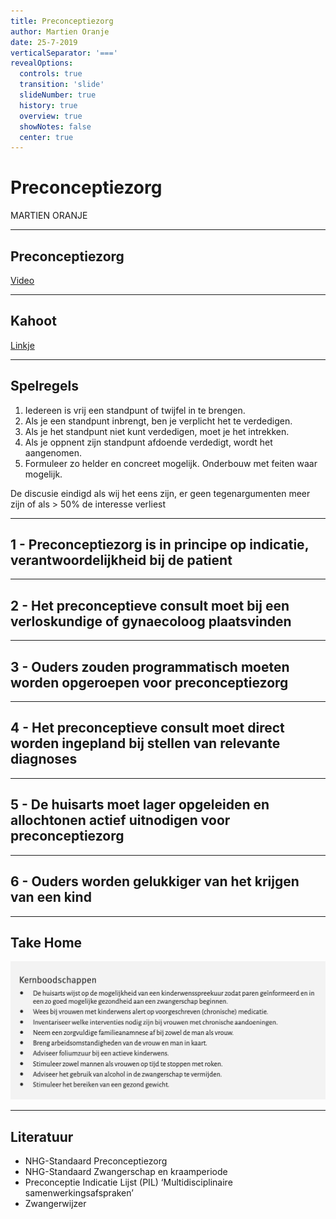 ```yaml
---
title: Preconceptiezorg
author: Martien Oranje
date: 25-7-2019
verticalSeparator: '==='
revealOptions:
  controls: true
  transition: 'slide'
  slideNumber: true
  history: true
  overview: true
  showNotes: false
  center: true
---
```


# Preconceptiezorg

MARTIEN ORANJE

---

## Preconceptiezorg

[Video](https://player.vimeo.com/video/241847525)

---

## Kahoot

[Linkje](https://play.kahoot.it/v2/?quizId=accc1313-5eed-4234-b7e7-fa450d12ffd4)

---

## Spelregels

1. Iedereen is vrij een standpunt of twijfel in te brengen.
2. Als je een standpunt inbrengt, ben je verplicht het te verdedigen.
3. Als je het standpunt niet kunt verdedigen, moet je het intrekken.
4. Als je oppnent zijn standpunt afdoende verdedigt, wordt het aangenomen.
5. Formuleer zo helder en concreet mogelijk. Onderbouw met feiten waar mogelijk.

<!-- .element: style="font-size: 80%" -->

De discusie eindigd als wij het eens zijn, er geen tegenargumenten meer zijn of als > 50% de interesse verliest

---

## 1 - Preconceptiezorg is in principe op indicatie, verantwoordelijkheid bij de patient

---

## 2 - Het preconceptieve consult moet bij een verloskundige of gynaecoloog plaatsvinden

---

## 3 - Ouders zouden programmatisch moeten worden opgeroepen voor preconceptiezorg

---

## 4 - Het preconceptieve consult moet direct worden ingepland bij stellen van relevante diagnoses

---

## 5 - De huisarts moet lager opgeleiden en allochtonen actief uitnodigen voor preconceptiezorg

---

## 6 - Ouders worden gelukkiger van het krijgen van een kind

---

## Take Home

![](images/take-home.png)

---

## Literatuur

- NHG-Standaard Preconceptiezorg
- NHG-Standaard Zwangerschap en kraamperiode
- Preconceptie Indicatie Lijst (PIL) ‘Multidisciplinaire samenwerkingsafspraken’
- Zwangerwijzer

